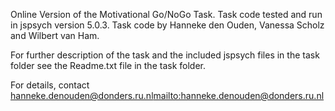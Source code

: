 Online Version of the Motivational Go/NoGo Task. Task code tested and run in jspsych version 5.0.3. Task code by Hanneke den Ouden, Vanessa Scholz and Wilbert van Ham.

For further description of the task and the included jspsych files in the task folder see the Readme.txt file in the task folder.

For details, contact hanneke.denouden@donders.ru.nl<mailto:hanneke.denouden@donders.ru.nl>
